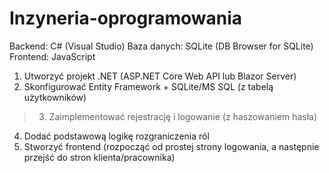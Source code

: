 # Inzyneria-oprogramowania

Backend: C# (Visual Studio)
Baza danych: SQLite (DB Browser for SQLite)
Frontend: JavaScript

1.	Utworzyć projekt .NET (ASP.NET Core Web API lub Blazor Server)
2.	Skonfigurować Entity Framework + SQLite/MS SQL (z tabelą użytkowników)
> 3.	Zaimplementować rejestrację i logowanie (z haszowaniem hasła) 
4.	Dodać podstawową logikę rozgraniczenia ról
5.	Stworzyć frontend (rozpocząć od prostej strony logowania, a następnie przejść do stron klienta/pracownika)
